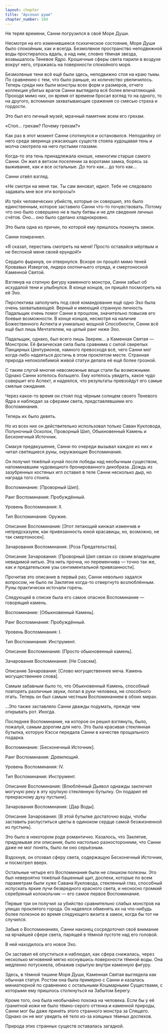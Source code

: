 ```yaml
---
layout: chapter
title: "Арсенал души"
chapter_number: 104
---
```


Не теряя времени, Санни погрузился в своё Море Души.

Несмотря на его изменившееся психическое состояние, Море Души было спокойным, как и всегда. Безмолвное пространство неподвижной воды простиралось вдаль, а над ним, словно тёмная звезда, возвышалось Теневое Ядро. Крошечные сферы света парили в воздухе вокруг него, отражаясь на поверхности спокойного моря.

Безмолвные тени всё ещё были здесь, неподвижно стоя на краю тьмы. По сравнению с тем, что было раньше, их количество увеличилось. Теперь среди них были монстры всех форм и размеров, отчего коллекция убитых врагов Санни выглядела всё более впечатляющей. Проходя мимо них, он время от времени бросал взгляд то на одного, то на другого, вспоминая захватывающие сражения со смесью страха и гордости.

Это был его личный музей, мрачный памятник всем его грехам.

«Стоп... грехам? Почему грехам?»

Как раз в этот момент Санни споткнулся и остановился. Неподалёку от него среди зверинца ужасающих существ стояла худощавая тень и молча смотрела на него пустыми глазами.

Когда-то эта тень принадлежала юноше, немногим старше самого Санни. Он жил в ветхом поселении за воротами замка, борясь за выживание, как и все остальные. До того как... до того как...

Санни отвёл взгляд.

«Не смотри на меня так. Ты сам виноват, идиот. Тебе не следовало задавать мне все эти вопросы!»

Из трёх человеческих убийств, которые он совершил, это было единственным, которое заставило Санни что-то почувствовать. Потому что оно было совершено не в пылу битвы и не для сведения личных счётов. Оно... оно было сделано хладнокровно.

Это была одна из причин, по которой ему пришлось покинуть замок.

Санни помрачнел.

«Я сказал, перестань смотреть на меня! Просто оставайся мёртвым и не беспокой меня своей ерундой!»

Сердито фыркнув, он отвернулся. Вскоре он прошёл мимо теней Кровавых Извергов, лидера охотничьего отряда, и смертоносной Каменной Святой.

Взглянув на статную фигуру каменного монстра, Санни забыл об исхудалой тени и улыбнулся. В конце концов, он пришёл посмотреть на её Эхо.

Перспектива заполучить под своё командование ещё одно Эхо была очень захватывающей. Верный и имеющий странную личность Падальщик очень помог Санни в прошлом, значительно повысив его боевые возможности. В конце концов, несмотря на наличие Божественного Аспекта и уникально мощной Способности, Санни всё ещё был лишь Мечтателем, на целый ранг ниже Эхо.

Падальщик, однако, был всего лишь Зверем... а Каменная Святая — Монстром. Её физическая сила была сравнима с силой свирепых Панцирных Центурионов, намного превосходя всё, чего Санни мог когда-либо надеяться достичь в этом проклятом месте. Странная природа непоколебимой живой статуи делала её ещё более грозной.

С таким слугой многие невозможные вещи стали бы возможными. Однако Санни хотелось большего. Ему хотелось увидеть, какое чудо совершит его Аспект, и надеялся, что результаты превзойдут его самые смелые ожидания.

Через какое-то время он стоял под чёрным солнцем своего Теневого Ядра и наблюдал за сферами света, представлявшими его Воспоминания.

Теперь их было девять.

Но из всех них он действительно использовал только Саван Кукловода, Полуночный Осколок, Проворный Шип, Обыкновенный Камень и Бесконечный Источник.

Смакуя предвкушение, Санни по очереди вызывал каждое из них и читал светящиеся руны, окружающие Воспоминания.

Он получил тяжёлый кунай после победы над необычным существом, напоминавшим чудовищного бронированного дикобраза. Дождь из зазубренных костяных игл оставил в теле Санни несколько дыр, но награда того стоила.

Воспоминание: [Проворный Шип].

Ранг Воспоминания: Пробуждённый.

Уровень Воспоминания: II.

Тип Воспоминания: Оружие.

Описание Воспоминания: [Этот летающий кинжал изменчив и непредсказуем, как привязанность юной красавицы, но, возможно, не так смертоносен].

Зачарования Воспоминания: [Роза Предательства].

Описание Зачарования: [Проворный Шип связан со своим владельцем невидимой нитью. Эта нить прочна, но переменчива — точно так же, как и предательские узы сентиментальной привязанности].

Прочитав это описание в первый раз, Санни невольно задался вопросом, не было ли Заклятие когда-то отвергнуто возлюблённым. Руны практически источали горечь.

Следующей в списке была его самое опасное Воспоминание — говорящий камень.

Воспоминание: [Обыкновенный Камень].

Ранг Воспоминания: Пробуждённый.

Уровень Воспоминания: I.

Тип Воспоминания: Инструмент.

Описание Воспоминания: [Просто обыкновенный камень].

Зачарования Воспоминания: [Не Cовсем].

Описание Зачарования: [Слово могущественнее меча. Камень могущественнее слова].

Самым забавным было то, что Обыкновенный Камень, способный повторять различные звуки, попал в руки человека, не способного лгать. Теперь он был самым честным Воспоминанием в обоих мирах.

...Это также заставляло Санни дважды подумать, прежде чем открывать рот. Иногда.

Последнее Воспоминание, на которое он решил взглянуть, было, пожалуй, самым дорогим для него. Это была красивая стеклянная бутылка, которую Кэсси передала Санни в качестве прощального подарка.

Воспоминание: [Бесконечный Источник].

Ранг Воспоминания: Дремлющий.

Уровень Воспоминания: IV.

Тип Воспоминания: Инструмент.

Описание Воспоминания: [Влюблённый Дьявол однажды заключил могучую реку в эту хрупкую стеклянную бутылку. Он подарил её прекрасному духу пустыни].

Зачарования Воспоминания: [Дар Воды].

Описание Зачарования: [В этой бутылке достаточно воды, чтобы заставить распуститься цветы в одиноком сердце самой безжизненной из пустынь].

Это было в некотором роде романтично. Казалось, что Заклятие, придумывая эти описания, было настолько разносторонним, что Санни даже не мог понять, было ли оно серьёзным.

Вздохнув, он отозвал сферу света, содержащую Бесконечный Источник, и посмотрел вверх.

Остальные четыре его Воспоминания были не слишком полезны. Это был невероятно тяжёлый башенный щит, доспехи, которые по всем параметрам были хуже Савана Кукловода, стеклянный глаз, способный испускать яркие лучи безвредного красного света, и несносно громкий серебряный колокольчик — его самое первое Воспоминание.

Первые три он получил за убийство сравнительно слабых монстров на улицах проклятого города. Он надеялся обменять их на что-нибудь более полезное во время следующего визита в замок, когда бы тот ни случился.

Забыв о Воспоминаниях, Санни наконец сосредоточил своё внимание на ярчайшей сфере света, парящей в тёмной пустоте над его головой.

В ней находилось его новое Эхо.

Он заставил её опуститься и наблюдал, как сфера снижалась, через несколько мгновений мягко коснувшись поверхности тёмной воды. Она медленно потускнела, обнажив скрытую внутри каменную фигуру.

Здесь, в тёмной тишине Моря Души, Каменная Святая выглядела как обычная статуя. Ростом она была примерно с Санни и казалась миниатюрной по сравнению с остальными Кошмарными Существами, с которыми ему пришлось столкнуться на Забытом Берегу.

Кроме того, она была необычайно похожа на человека. Если бы у её гранитной кожи не было тёмно-серого оттенка и каменной природы, Санни мог бы даже принять этого странного монстра за Спящего. Однако он не мог увидеть её тело из-за изящных тёмных доспехов.

Природа этих странных существ оставалась загадкой.